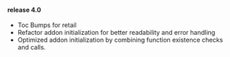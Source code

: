 #### release 4.0

- Toc Bumps for retail
- Refactor addon initialization for better readability and error handling
- Optimized addon initialization by combining function existence checks and calls.
